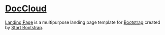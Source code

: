 # [DocCloud](http://www.doccloud.io/)

[Landing Page](https://startbootstrap.com/themes/landing-page/) is a multipurpose landing page template for [Bootstrap](https://getbootstrap.com/) created by [Start Bootstrap](https://startbootstrap.com/).
